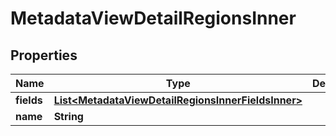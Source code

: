 

# MetadataViewDetailRegionsInner


## Properties

| Name | Type | Description | Notes |
|------------ | ------------- | ------------- | -------------|
|**fields** | [**List&lt;MetadataViewDetailRegionsInnerFieldsInner&gt;**](MetadataViewDetailRegionsInnerFieldsInner.md) |  |  [optional] |
|**name** | **String** |  |  [optional] |



